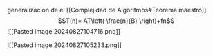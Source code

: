 generalizacion de el [[Complejidad de Algoritmos#Teorema maestro]]
$$T(n)= AT\left( \frac{n}{B} \right)+fn$$
![[Pasted image 20240827104716.png]]

![[Pasted image 20240827105233.png]]
